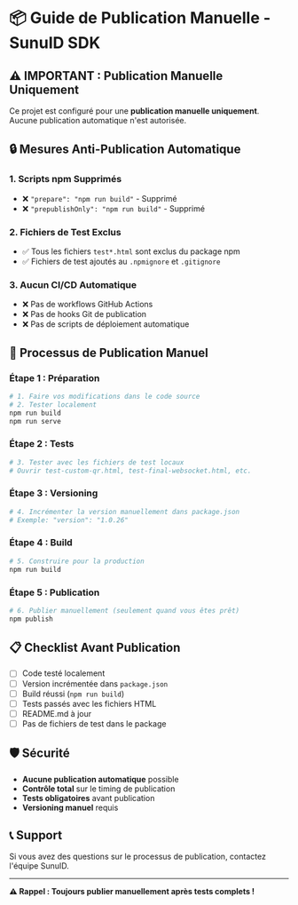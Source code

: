 # 📦 Guide de Publication Manuelle - SunuID SDK

## ⚠️ IMPORTANT : Publication Manuelle Uniquement

Ce projet est configuré pour une **publication manuelle uniquement**. Aucune publication automatique n'est autorisée.

## 🔒 Mesures Anti-Publication Automatique

### 1. Scripts npm Supprimés
- ❌ `"prepare": "npm run build"` - Supprimé
- ❌ `"prepublishOnly": "npm run build"` - Supprimé

### 2. Fichiers de Test Exclus
- ✅ Tous les fichiers `test*.html` sont exclus du package npm
- ✅ Fichiers de test ajoutés au `.npmignore` et `.gitignore`

### 3. Aucun CI/CD Automatique
- ❌ Pas de workflows GitHub Actions
- ❌ Pas de hooks Git de publication
- ❌ Pas de scripts de déploiement automatique

## 🚀 Processus de Publication Manuel

### Étape 1 : Préparation
```bash
# 1. Faire vos modifications dans le code source
# 2. Tester localement
npm run build
npm run serve
```

### Étape 2 : Tests
```bash
# 3. Tester avec les fichiers de test locaux
# Ouvrir test-custom-qr.html, test-final-websocket.html, etc.
```

### Étape 3 : Versioning
```bash
# 4. Incrémenter la version manuellement dans package.json
# Exemple: "version": "1.0.26"
```

### Étape 4 : Build
```bash
# 5. Construire pour la production
npm run build
```

### Étape 5 : Publication
```bash
# 6. Publier manuellement (seulement quand vous êtes prêt)
npm publish
```

## 📋 Checklist Avant Publication

- [ ] Code testé localement
- [ ] Version incrémentée dans `package.json`
- [ ] Build réussi (`npm run build`)
- [ ] Tests passés avec les fichiers HTML
- [ ] README.md à jour
- [ ] Pas de fichiers de test dans le package

## 🛡️ Sécurité

- **Aucune publication automatique** possible
- **Contrôle total** sur le timing de publication
- **Tests obligatoires** avant publication
- **Versioning manuel** requis

## 📞 Support

Si vous avez des questions sur le processus de publication, contactez l'équipe SunuID.

---

**⚠️ Rappel : Toujours publier manuellement après tests complets !** 